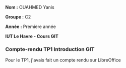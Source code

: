 **Nom :** OUAHMED Yanis

**Groupe :** C2

**Année :** Première année

**IUT Le Havre - Cours GIT**

### Compte-rendu TP1 Introduction GIT
Pour le TP1, j'avais fait un compte rendu sur LibreOffice
